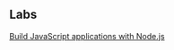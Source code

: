 ## Labs

[Build JavaScript applications with Node.js](https://docs.microsoft.com/en-us/learn/paths/build-javascript-applications-nodejs/)